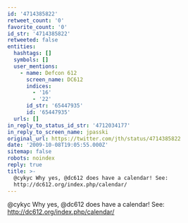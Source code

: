 ```yaml
---
id: '4714385822'
retweet_count: '0'
favorite_count: '0'
id_str: '4714385822'
retweeted: false
entities:
  hashtags: []
  symbols: []
  user_mentions:
    - name: Defcon 612
      screen_name: DC612
      indices:
        - '16'
        - '22'
      id_str: '65447935'
      id: '65447935'
  urls: []
in_reply_to_status_id_str: '4712034177'
in_reply_to_screen_name: jpasski
original_url: https://twitter.com/jth/status/4714385822
date: '2009-10-08T19:05:55.000Z'
sitemap: false
robots: noindex
reply: true
title: >-
  @cykyc Why yes, @dc612 does have a calendar! See:
  http://dc612.org/index.php/calendar/
---
```


@cykyc Why yes, @dc612 does have a calendar! See: http://dc612.org/index.php/calendar/
